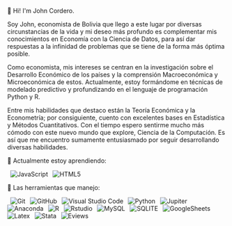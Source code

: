 :wave: Hi! I'm John Cordero. 

Soy John, economista de Bolivia que llego a este lugar por diversas circunstancias de la vida y mi deseo más profundo es complementar mis conocimientos en Economía con la Ciencia de Datos, para así dar respuestas a la infinidad de problemas que se tiene de la forma más óptima posible.

Como economista, mis intereses se centran en la investigación sobre el Desarrollo Económico de los países y la comprensión Macroeconómica y Microeconómica de estos. Actualmente, estoy formándome en técnicas de modelado predictivo y profundizando en el lenguaje de programación Python y R.

Entre mis habilidades que destaco están la Teoría Económica y la Econometría; por consiguiente, cuento con excelentes bases en Estadística y Métodos Cuantitativos. Con el tiempo espero sentirme mucho más cómodo con este nuevo mundo que explore, Ciencia de la Computación. Es así que me encuentro sumamente entusiasmado por seguir desarrollando diversas habilidades.

🌱 Actualmente estoy aprendiendo:

&ensp;![JavaScript](https://img.shields.io/badge/-JavaScript-000000?style=for-the-badge&logo=JavaScript)
&ensp;![HTML5](https://img.shields.io/badge/HTML5%20-%23E34F26.svg?style=for-the-badge&logo=html5&logoColor=white)

:rocket: Las herramientas que manejo:

&ensp;![Git](https://img.shields.io/badge/-Git-3E2C00?style=for-the-badge&logo=Git)
&ensp;![GitHub](https://img.shields.io/badge/github-%23121011.svg?style=for-the-badge&logo=github&logoColor=white")
&ensp;![Visual Studio Code](https://img.shields.io/badge/-VsCode-2C2C32?style=for-the-badge&logo=visual-studio-code&logoColor=0078D7)
&ensp;![Python](https://img.shields.io/badge/Python-3766AB?style=for-the-badge&logo=Python&logoColor=white)
&ensp;![Jupiter](https://img.shields.io/badge/Jupyter-F37626.svg?&style=for-the-badge&logo=Jupyter&logoColor=white)
&ensp;![Anaconda](https://img.shields.io/badge/conda-342B029.svg?&style=for-the-badge&logo=anaconda&logoColor=white)
&ensp;![R](https://img.shields.io/badge/-R-05122A?style=for-the-badge&logo=R&logoColor=276DC3)
&ensp;![Rstudio](https://img.shields.io/badge/-RStudio-05122A?style=for-the-badge&logo=rstudio)
&ensp;![MySQL](https://img.shields.io/badge/Mysql-E6B91E?style=for-the-badge&logo=MySql&logoColor=white)
&ensp;![SQLITE](https://img.shields.io/badge/SQLite-003B57?style=for-the-badge&logo=sqlite&logoColor=white")
&ensp;![GoogleSheets](https://img.shields.io/badge/Google%20Sheets%20-%2334A853.svg?style=for-the-badge&logo=google%20sheets&logoColor=white)
&ensp;![Latex](https://img.shields.io/badge/latex-%23008080.svg?&style=for-the-badge&logo=latex&logoColor=white")
&ensp;![Stata](https://img.shields.io/badge/Stata-117AC9?style=for-the-badge&logo=stata&logoColor=white)
&ensp;![Eviews](https://www.google.com/url?sa=i&url=https%3A%2F%2Fsistemasphoenix.com.mx%2Feviews.html&psig=AOvVaw1dgXfgDCF1TqgBgKnZVzin&ust=1705192909996000&source=images&cd=vfe&opi=89978449&ved=0CBAQjRxqFwoTCPDCmfqQ2YMDFQAAAAAdAAAAABAD)
